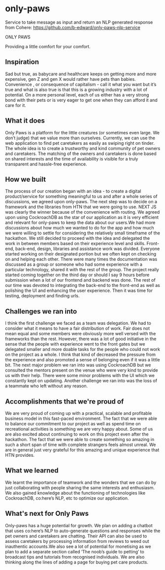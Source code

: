# only-paws

Service to take message as input and return an NLP generated response from Cohere:
https://github.com/b-edward/only-paws-nlp-service


ONLY PAWS

Providing a little comfort for your comfort.

## Inspiration

Sad but true, as babycare and healthcare keeps on getting more and more expensive, gen Z and gen X would rather have pets than babies. Convenience , or consequence of capitalism - call it what you want but it’s true and what is also true is that this is a growing industry with a lot of potential.
On a more personal level, each of us either has a very strong bond with their pets or is very eager to get one when they can afford it and care for it. 

## What it does
Only Paws is a platform for the little creatures (or sometimes even large. We don’t judge)  that we value more than ourselves. Currently, we can use the web application to find pet caretakers as easily as swiping right on tinder. The whole idea is to create a trustworthy and kind community of pet owners and caretakers. The matching of the owners and caretakers is done based on shared interests and the time of availability is visible for a truly transparent and hassle-free experience.



## How we built 

The process of our creation began with an idea - to create a digital product/service for something meaningful to us and after a whole series of discussions, we agreed upon only-paws. The next step was to decide on a framework and the libraries from HTN that we were going to use. NEXT JS was clearly the winner because of the convenience with routing. We agreed upon using CockroachDB as the star of our application as it is very efficient and relevant for only-paws to keep the data about our users.We had more discussions about how much we wanted to do for the app and how much we were willing to settle for considering the relatively small timeframe of the hackathon. We still decided to proceed with the idea and delegated the work in between members based on their experience level and skills. Front-end, back-end, design, libraries and assistance work was divided. Everyone started working on their designated portion but we often kept on checking on and helping each other.  There were many times the documentation was discussed as a group or someone who had some experience with a particular technology, shared it with the rest of the group. The project really started coming together on the third day or should I say  9 hours before submission when a lot of our frontend and backend was done. The rest of our time was devoted to integrating the back-end to the front-end as well as polishing the UI and enhancing the user experience. Then it was time for testing, deployment and finding urls.


## Challenges we ran into

I think the first challenge we faced as a team was delegation. We had to consider what it means to have a fair distribution of work. Fair does not mean equal and some members were obviously more well versed with the frameworks than the rest. However, there was a lot of good initiative in the sense that the people with experience went to the front gates but we delegated smaller and more doable tasks for the people who could not work on the project as a whole. I think that kind of decreased the pressure from the experience and also promoted a sense of belonging even if it was a little bit. The next major problem we ran into was using CockroachDB but we consulted the mentors present on the venue who were very kind to provide us with their help. There were some minor problems with the UI which we constantly kept on updating. Another challenge we ran into was the loss of a teammate who left without any reason.

## Accomplishments that we're proud of

We are very proud of coming up with a practical, scalable and profitable business model in this fast-paced environment. The fact that we were able to balance our commitment to our project as well as spend time on recreational activities is something we are very happy about. Some of us are also excited about continuing to work on this project even after the hackathon. The fact that we were able to create something so amazing in such a short span of time with complete strangers feels almost unreal. We are in general just very grateful for this amazing and unique experience that HTN provides.


## What we learned

We learnt the importance of teamwork and the wonders that we can do by just collaborating with people sharing the same interests and enthusiasm. We also gained knowledge about the functioning of technologies like CockroachDB, co:here’s NLP, etc to optimize our application.


## What's next for Only Paws

Only-paws has a huge potential for growth. We plan on adding a chatbot that uses co:here’s NLP to auto-generate questions and responses while the pet owners and caretakers are chatting. Their API can also be used to assess caretakers by processing information from reviews to weed out inauthentic accounts.We also see a lot of potential for monetising as we plan to add a separate section called ‘The noob’s guide to petting’ to broadcast tips and tutorials from recognised individuals. We are also thinking along the lines of adding a page for buying pet care products.
